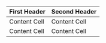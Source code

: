 
| First Header  | Second Header | 
| ------------- | ------------- |
| Content Cell  | Content Cell  |
| Content Cell  | Content Cell  |

